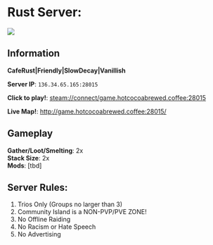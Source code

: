 # **Rust Server**: 

[![](https://media.discordapp.net/attachments/700443584284852304/700445542274039858/Image20URL21.png?width=400&height=225)](https://cdn.discordapp.com/attachments/700443584284852304/700445542274039858/Image20URL21.png)

## **Information**

**CafeRust|Friendly|SlowDecay|Vanillish** 

**Server IP**: `136.34.65.165:28015` 

**Click to play!**: <steam://connect/game.hotcocoabrewed.coffee:28015> 

**Live Map!**: <http://game.hotcocoabrewed.coffee:28015/> 

## **Gameplay** 
**Gather/Loot/Smelting**: 2x  
**Stack Size**: 2x  
**Mods**: [tbd]  

## Server Rules: 
1. Trios Only (Groups no larger than 3) 
2. Community Island is a NON-PVP/PVE ZONE! 
3. No Offline Raiding 
4. No Racism or Hate Speech 
5. No Advertising
